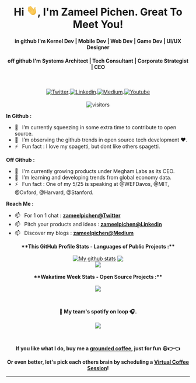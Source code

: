 <h1 align="center"> Hi <img src="https://raw.githubusercontent.com/ABSphreak/ABSphreak/master/gifs/Hi.gif" width="30px">, I'm Zameel Pichen. Great To Meet You!</h1>
<h4 align="center">in github I'm Kernel Dev | Mobile Dev | Web Dev | Game Dev | UI/UX Designer</h4>
<h4 align="center">off github I'm Systems Architect | Tech Consultant | Corporate Strategist | CEO</h4>

<br/>
<p align="center">

<a href="https://twitter.com/zameelpichen" target="_blank">
  <img align="center" src="https://img.shields.io/twitter/follow/zameelpichen?color=1DA1F2&label=The+Bird&logo=twitter&style=for-the-badge" alt="Twitter" />
</a>  
<a href="https://www.linkedin.com/in/zameelpichen/" target="_blank">
  <img align="center" src="https://img.shields.io/badge/-CONNECT-blue?style=for-the-badge&logo=Linkedin&link=https://www.linkedin.com/in/zameelpichen/" alt="Linkedin" />
</a>
<a href="https://zameelpichen.medium.com/" target="_blank">
  <img align="center" src="https://img.shields.io/badge/Medium-12100E?style=for-the-badge&logo=medium&logoColor=white" alt="Medium" />
</a>  
<a href="https://www.youtube.com/channel/UCl1rd4T2Dii4kD128CShq5w" target="_blank">
  <img align="center" src="https://img.shields.io/static/v1?label=&message=Subscribe&logo=YouTube&color=FF0000&style=for-the-badge" alt="Youtube" />
</a>  
<br/><br/>

<img align="center" src="https://komarev.com/ghpvc/?username=zameelpichen&label=Guests+Since+April+2023&style=for-the-badge" alt="visitors" />

</p>

<!--[![Youtube](https://img.shields.io/static/v1?label=JohannesMilke&message=Subscribe&logo=YouTube&color=FF0000&style=for-the-badge)][youtube]
[![Twitter Follow](https://img.shields.io/twitter/follow/zameelpichen?color=1DA1F2&label=Followers&logo=twitter&style=for-the-badge)][zameelpichen@Twitter]
[![GitHub followers](https://img.shields.io/github/followers/zameelpichen?logo=GitHub&style=for-the-badge)][Github Followers]
[![Linkedin: zameelpichen](https://img.shields.io/badge/-CONNECT-blue?style=for-the-badge&logo=Linkedin&link=https://www.linkedin.com/in/zameelpichen/)][zameelpichen@Linkedin]
![visitors](https://visitor-badge-reloaded.herokuapp.com/badge?page_id=zameelpichen.zameelpichen&color=00cf00&style=for-the-badge)-->


**In Github :**
- 🔭 &ensp;I’m currently squeezing in some extra time to contribute to open source.
- 🌱 &ensp;I’m observing the github trends in open source tech development ❤️.
- ⚡ &ensp;Fun fact : I love my spagetti, but dont like others spagetti. 

**Off Github :** 
- 🔭 &ensp;I'm currently growing products under Megham Labs as its CEO.
- 🌱 &ensp;I’m learning and developing trends from global economy data.
- ⚡ &ensp;Fun fact : One of my 5/25 is speaking at @WEFDavos, @MIT, @Oxford, @Harvard, @Stanford. 

**Reach Me :**
- 📫 &ensp;For 1 on 1 chat : [**zameelpichen@Twitter**][zameelpichen@Twitter]
- 📫 &ensp;Pitch your products and ideas : [**zameelpichen@Linkedin**][zameelpichen@Linkedin]
- 📫 &ensp;Discover my blogs : [**zameelpichen@Medium**][zameelpichen@Medium]

<p align="center"><b>
**This GitHub Profile Stats - Languages of Public Projects :**  
  </b></p>

<p align="center">
<a href="#">
  <img height="182px" width="auto" align="center" src="https://github-readme-stats.vercel.app/api?username=zameelpichen&show_icons=true&theme=radical" alt="My github stats" /></a>  
<a href="#">
  <img height="182px" width="auto" align="center" src="https://github-readme-stats.vercel.app/api/top-langs/?username=zameelpichen&layout=compact&langs_count=8" />
</a>
<br/>
<a href="#"><img height="182px" width="auto" src="https://github-readme-streak-stats.herokuapp.com/?user=zameelpichen&theme=dark&v=2"></a>
</p>
<p align="center"><b>
**Wakatime Week Stats - Open Source Projects :**  
  </b></p>
<p align="center">
<a href="#">
  <img height="auto" width="auto" align="center" src="https://github-readme-stats.vercel.app/api/wakatime?username=zameelpichen&theme=gotham&v=2&hide_progress=true&layout=compact" />
</a><br/>
</p>

<br/>
<p align="center" ><b>
🎵 My team's spotify on loop 🎧. </b></p>
<p align="center" >
<a href="#">
  <img align="center" src="https://spotify-github-profile.vercel.app/api/view?uid=faxcjb32svzntg6dpx904exsj&cover_image=true&theme=natemoo-re&show_offline=false&background_color=0aff27&interchange=true&bar_color=4602e3&bar_color_cover=true" />
</a>
</p>

<br/>

<p align="center">
<b>
  If you like what I do, buy me a <a href="https://www.buymeacoffee.com/zameel" target="_blank">grounded coffee</a>, just for fun 😃👉👈
  </b>
<p align="center">
<p align="center">
  <b>Or even better, let's pick each others brain by scheduling a <a href="https://calendly.com/zameelpichen/coffee">Virtual Coffee Session</a>!</b>
<p align="center">


---

[zameelpichen@Linkedin]:https://www.linkedin.com/in/zameelpichen/
[Github]:https://github.com/zameelpichen
[Github Followers]:https://github.com/zameelpichen?tab=followers
[zameelpichen@Twitter]:https://twitter.com/zameelpichen
[zameelpichen@Medium]:https://zameelpichen.medium.com
[grow@meghamlabs.com]:mailto:grow@meghamlabs.com
